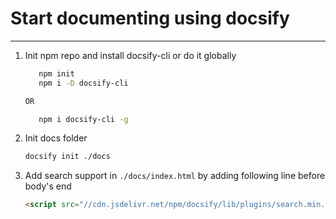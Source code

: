 # Start documenting using docsify

---

1. Init npm repo and install docsify-cli or do it globally
   ```bash
      npm init
      npm i -D docsify-cli
   
   OR
   
      npm i docsify-cli -g
   ```
1. Init docs folder
   ```bash
   docsify init ./docs
   ```
1. Add search support in `./docs/index.html` by adding following line before body's end
   ```html
   <script src="//cdn.jsdelivr.net/npm/docsify/lib/plugins/search.min.js"></script>
   ```